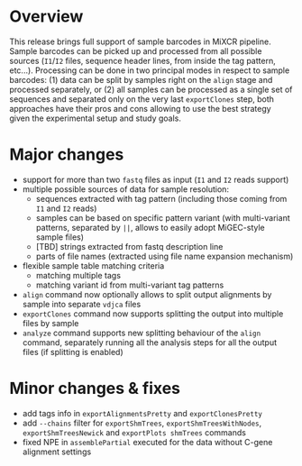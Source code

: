 # Overview

This release brings full support of sample barcodes in MiXCR pipeline. Sample barcodes can be picked up and processed from all possible sources (`I1`/`I2` files, sequence header lines, from inside the tag pattern, etc...). Processing can be done in two principal modes in respect to sample barcodes: (1) data can be split by samples right on the `align` stage and processed separately, or (2) all samples can be processed as a single set of sequences and separated only on the very last `exportClones` step, both approaches have their pros and cons allowing to use the best strategy given the experimental setup and study goals.  

# Major changes

- support for more than two `fastq` files as input (`I1` and `I2` reads support)   
- multiple possible sources of data for sample resolution:
  - sequences extracted with tag pattern (including those coming from `I1` and `I2` reads)
  - samples can be based on specific pattern variant (with multi-variant patterns, separated by `||`, allows to easily adopt MiGEC-style sample files)
  - [TBD] strings extracted from fastq description line
  - parts of file names (extracted using file name expansion mechanism)
- flexible sample table matching criteria
  - matching multiple tags
  - matching variant id from multi-variant tag patterns  
- `align` command now optionally allows to split output alignments by sample into separate `vdjca` files
- `exportClones` command now supports splitting the output into multiple files by sample
- `analyze` command supports new splitting behaviour of the `align` command, separately running all the analysis steps for all the output files (if splitting is enabled)

# Minor changes & fixes

- add tags info in `exportAlignmentsPretty` and `exportClonesPretty`
- add `--chains` filter for `exportShmTrees`, `exportShmTreesWithNodes`, `exportShmTreesNewick`
  and `exportPlots shmTrees` commands
- fixed NPE in `assemblePartial` executed for the data without C-gene alignment settings
